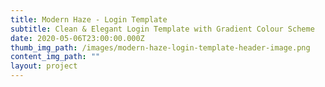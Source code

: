 ```yaml
---
title: Modern Haze - Login Template
subtitle: Clean & Elegant Login Template with Gradient Colour Scheme
date: 2020-05-06T23:00:00.000Z
thumb_img_path: /images/modern-haze-login-template-header-image.png
content_img_path: ""
layout: project
---
```

